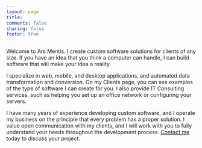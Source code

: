 ```yaml
---
layout: page
title:
comments: false
sharing: false
footer: true
---
```


Welcome to Ars Mentis. I create custom software solutions for clients of any size. If you have an idea that you think a computer can handle, I can build software that will make your idea a reality.

I specialize in web, mobile, and desktop applications, and automated data transformation and conversion. On my Clients page, you can see examples of the type of software I can create for you. I also provide IT Consulting services, such as helping you set up an office network or configuring your servers.

I have many years of experience developing custom software, and I operate my business on the principle that every problem has a proper solution. I value open communication with my clients, and I will work with you to fully understand your needs throughout the development process. [Contact me](http://arsmentis.com/contact) today to discuss your project.